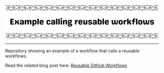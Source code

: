 <picture>
    <source 
        media="(prefers-color-scheme: dark)"
        srcset="documentation/dark-banner.png"
    >
    <source
        media="(prefers-color-scheme: light)"
        srcset="documentation/light-banner.png"
    >
    <img alt="Repo banner" src="documentation/light-banner.png">
</picture>

---

Repository showing an example of a workflow that calls a reusable workflows.

Read the related blog post here: [Reusable GitHub Workflows](https://www.keracudmore.dev/posts/2025-03-24/) 
